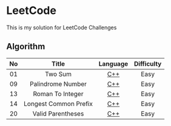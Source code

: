 # LeetCode

This is my solution for LeetCode Challenges

## Algorithm

| No  |         Title         |                                              Language                                               | Difficulty |
| :-: | :-------------------: | :-------------------------------------------------------------------------------------------------: | :--------: |
| 01  |        Two Sum        |        [C++](https://github.com/InitialH14/LeetCode/blob/main/Algorithms/CPP/01.Two-Sum.cpp)        |    Easy    |
| 09  |   Palindrome Number   |   [C++](https://github.com/InitialH14/LeetCode/blob/main/Algorithms/CPP/09.Palindrome-Number.cpp)   |    Easy    |
| 13  |   Roman To Integer    | [C++](https://github.com/InitialH14/LeetCode/blob/main/Algorithms/CPP/13.Roman%20to%20Integer.cpp)  |    Easy    |
| 14  | Longest Common Prefix | [C++](https://github.com/InitialH14/LeetCode/blob/main/Algorithms/CPP/14.Longest-Common-Prefix.cpp) |    Easy    |
| 20  |   Valid Parentheses   |   [C++](https://github.com/InitialH14/LeetCode/blob/main/Algorithms/CPP/20.Valid-Parentheses.cpp)   |    Easy    |
